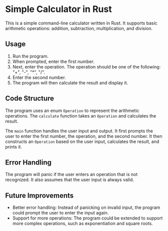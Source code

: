 # Simple Calculator in Rust

This is a simple command-line calculator written in Rust. It supports basic arithmetic operations: addition, subtraction, multiplication, and division.

## Usage

1. Run the program.
2. When prompted, enter the first number.
3. Next, enter the operation. The operation should be one of the following: "+", "-", "\*", "/".
4. Enter the second number.
5. The program will then calculate the result and display it.

## Code Structure

The program uses an enum `Operation` to represent the arithmetic operations. The `calculate` function takes an `Operation` and calculates the result.

The `main` function handles the user input and output. It first prompts the user to enter the first number, the operation, and the second number. It then constructs an `Operation` based on the user input, calculates the result, and prints it.

## Error Handling

The program will panic if the user enters an operation that is not recognized. It also assumes that the user input is always valid.

## Future Improvements

- Better error handling: Instead of panicking on invalid input, the program could prompt the user to enter the input again.
- Support for more operations: The program could be extended to support more complex operations, such as exponentiation and square roots.
